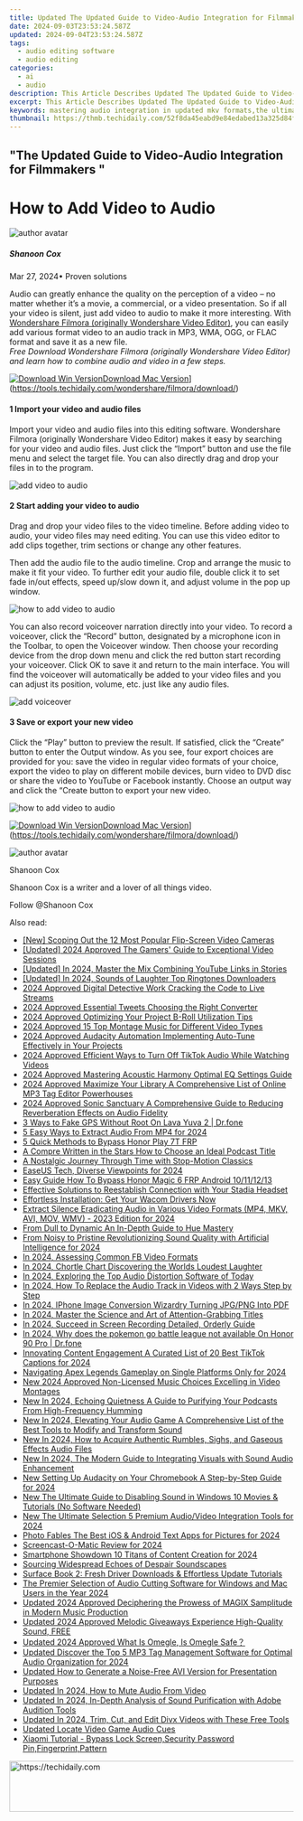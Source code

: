 ```yaml
---
title: Updated The Updated Guide to Video-Audio Integration for Filmmakers
date: 2024-09-03T23:53:24.587Z
updated: 2024-09-04T23:53:24.587Z
tags: 
  - audio editing software
  - audio editing
categories: 
  - ai
  - audio
description: This Article Describes Updated The Updated Guide to Video-Audio Integration for Filmmakers
excerpt: This Article Describes Updated The Updated Guide to Video-Audio Integration for Filmmakers
keywords: mastering audio integration in updated mkv formats,the ultimate strategy for fusing audio with video content updated,tailored audio customization the definitive guide for tech users,three free sound integration techniques for diy filmmakers and videographers,the updated guide to video audio integration for filmmakers,the ultimate guide to top audio extraction tools in videos,the updated guide to voiceovers in filmmaking from recording to editing
thumbnail: https://thmb.techidaily.com/52f8da45eabd9e84edabed13a325d84ff2b39dca8fb87ff4960ee8bff73c07e4.jpg
---
```


## "The Updated Guide to Video-Audio Integration for Filmmakers "

# How to Add Video to Audio

![author avatar](https://images.wondershare.com/filmora/article-images/shannon-cox.jpg)

##### Shanoon Cox

 Mar 27, 2024• Proven solutions

 Audio can greatly enhance the quality on the perception of a video – no matter whether it’s a movie, a commercial, or a video presentation. So if all your video is silent, just add video to audio to make it more interesting. With [Wondershare Filmora (originally Wondershare Video Editor)](https://tools.techidaily.com/wondershare/filmora/download/), you can easily add various format video to an audio track in MP3, WMA, OGG, or FLAC format and save it as a new file.  
_Free Download Wondershare Filmora (originally Wondershare Video Editor) and learn how to combine audio and video in a few steps._

[![Download Win Version](https://images.wondershare.com/filmora/guide/download-btn-win.jpg)](https://tools.techidaily.com/wondershare/filmora/download/)[Download Mac Version](https://images.wondershare.com/filmora/guide/download-btn-mac.jpg)](https://tools.techidaily.com/wondershare/filmora/download/)

#### 1 Import your video and audio files

 Import your video and audio files into this editing software. Wondershare Filmora (originally Wondershare Video Editor) makes it easy by searching for your video and audio files. Just click the “Import” button and use the file menu and select the target file. You can also directly drag and drop your files in to the program.

![add video to audio](https://images.wondershare.com/images/multimedia/video-editor/video-editor-main-interface.jpg)

#### 2 Start adding your video to audio

 Drag and drop your video files to the video timeline. Before adding video to audio, your video files may need editing. You can use this video editor to add clips together, trim sections or change any other features.

 Then add the audio file to the audio timeline. Crop and arrange the music to make it fit your video. To further edit your audio file, double click it to set fade in/out effects, speed up/slow down it, and adjust volume in the pop up window.

![how to add video to audio](https://images.wondershare.com/images/multimedia/video-editor/video-editor-time-line.jpg)

 You can also record voiceover narration directly into your video. To record a voiceover, click the “Record” button, designated by a microphone icon in the Toolbar, to open the Voiceover window. Then choose your recording device from the drop down menu and click the red button start recording your voiceover. Click OK to save it and return to the main interface. You will find the voiceover will automatically be added to your video files and you can adjust its position, volume, etc. just like any audio files.

![add voiceover](https://images.wondershare.com/topic/video-editing/add-voiceover.jpg)

#### 3 Save or export your new video

 Click the “Play” button to preview the result. If satisfied, click the “Create” button to enter the Output window. As you see, four export choices are provided for you: save the video in regular video formats of your choice, export the video to play on different mobile devices, burn video to DVD disc or share the video to YouTube or Facebook instantly. Choose an output way and click the “Create button to export your new video.

![how to add video to audio](https://images.wondershare.com/images/multimedia/video-editor/video-editor-output.jpg)

[![Download Win Version](https://images.wondershare.com/filmora/guide/download-btn-win.jpg)](https://tools.techidaily.com/wondershare/filmora/download/)[Download Mac Version](https://images.wondershare.com/filmora/guide/download-btn-mac.jpg)](https://tools.techidaily.com/wondershare/filmora/download/)

![author avatar](https://images.wondershare.com/filmora/article-images/shannon-cox.jpg)

Shanoon Cox

Shanoon Cox is a writer and a lover of all things video.

Follow @Shanoon Cox

<span class="atpl-alsoreadstyle">Also read:</span>
<div><ul>
<li><a href="https://youtube-lab.techidaily.com/coping-out-the-12-most-popular-flip-screen-video-cameras/"><u>[New] Scoping Out the 12 Most Popular Flip-Screen Video Cameras</u></a></li>
<li><a href="https://visual-screen-recording.techidaily.com/updated-2024-approved-the-gamers-guide-to-exceptional-video-sessions/"><u>[Updated] 2024 Approved  The Gamers' Guide to Exceptional Video Sessions</u></a></li>
<li><a href="https://instagram-video-files.techidaily.com/updated-in-2024-master-the-mix-combining-youtube-links-in-stories/"><u>[Updated] In 2024, Master the Mix  Combining YouTube Links in Stories</u></a></li>
<li><a href="https://fox-access.techidaily.com/updated-in-2024-sounds-of-laughter-top-ringtones-downloaders/"><u>[Updated] In 2024, Sounds of Laughter  Top Ringtones Downloaders</u></a></li>
<li><a href="https://facebook-video-content.techidaily.com/2024-approved-digital-detective-work-cracking-the-code-to-live-streams/"><u>2024 Approved  Digital Detective Work  Cracking the Code to Live Streams</u></a></li>
<li><a href="https://fox-friendly.techidaily.com/2024-approved-essential-tweets-choosing-the-right-converter/"><u>2024 Approved  Essential Tweets  Choosing the Right Converter</u></a></li>
<li><a href="https://fox-access.techidaily.com/2024-approved-optimizing-your-project-b-roll-utilization-tips/"><u>2024 Approved  Optimizing Your Project  B-Roll Utilization Tips</u></a></li>
<li><a href="https://sound-tweaking.techidaily.com/2024-approved-15-top-montage-music-for-different-video-types/"><u>2024 Approved 15 Top Montage Music for Different Video Types</u></a></li>
<li><a href="https://sound-tweaking.techidaily.com/2024-approved-audacity-automation-implementing-auto-tune-effectively-in-your-projects/"><u>2024 Approved Audacity Automation Implementing Auto-Tune Effectively in Your Projects</u></a></li>
<li><a href="https://sound-tweaking.techidaily.com/2024-approved-efficient-ways-to-turn-off-tiktok-audio-while-watching-videos/"><u>2024 Approved Efficient Ways to Turn Off TikTok Audio While Watching Videos</u></a></li>
<li><a href="https://sound-tweaking.techidaily.com/2024-approved-mastering-acoustic-harmony-optimal-eq-settings-guide/"><u>2024 Approved Mastering Acoustic Harmony Optimal EQ Settings Guide</u></a></li>
<li><a href="https://sound-tweaking.techidaily.com/2024-approved-maximize-your-library-a-comprehensive-list-of-online-mp3-tag-editor-powerhouses/"><u>2024 Approved Maximize Your Library A Comprehensive List of Online MP3 Tag Editor Powerhouses</u></a></li>
<li><a href="https://sound-tweaking.techidaily.com/2024-approved-sonic-sanctuary-a-comprehensive-guide-to-reducing-reverberation-effects-on-audio-fidelity/"><u>2024 Approved Sonic Sanctuary A Comprehensive Guide to Reducing Reverberation Effects on Audio Fidelity</u></a></li>
<li><a href="https://location-fake.techidaily.com/3-ways-to-fake-gps-without-root-on-lava-yuva-2-drfone-by-drfone-virtual-android/"><u>3 Ways to Fake GPS Without Root On Lava Yuva 2 | Dr.fone</u></a></li>
<li><a href="https://sound-tweaking.techidaily.com/5-easy-ways-to-extract-audio-from-mp4-for-2024/"><u>5 Easy Ways to Extract Audio From MP4 for 2024</u></a></li>
<li><a href="https://bypass-frp.techidaily.com/5-quick-methods-to-bypass-honor-play-7t-frp-by-drfone-android/"><u>5 Quick Methods to Bypass Honor Play 7T FRP</u></a></li>
<li><a href="https://article-files.techidaily.com/a-compre-written-in-the-stars-how-to-choose-an-ideal-podcast-title/"><u>A Compre Written in the Stars  How to Choose an Ideal Podcast Title</u></a></li>
<li><a href="https://extra-hints.techidaily.com/a-nostalgic-journey-through-time-with-stop-motion-classics/"><u>A Nostalgic Journey Through Time with Stop-Motion Classics</u></a></li>
<li><a href="https://screen-sharing-recording.techidaily.com/easeus-tech-diverse-viewpoints-for-2024/"><u>EaseUS Tech, Diverse Viewpoints for 2024</u></a></li>
<li><a href="https://bypass-frp.techidaily.com/easy-guide-how-to-bypass-honor-magic-6-frp-android-10111213-by-drfone-android/"><u>Easy Guide How To Bypass Honor Magic 6 FRP Android 10/11/12/13</u></a></li>
<li><a href="https://tech-recovery.techidaily.com/effective-solutions-to-reestablish-connection-with-your-stadia-headset/"><u>Effective Solutions to Reestablish Connection with Your Stadia Headset</u></a></li>
<li><a href="https://win-amazing.techidaily.com/1722971057638-effortless-installation-get-your-wacom-drivers-now/"><u>Effortless Installation: Get Your Wacom Drivers Now</u></a></li>
<li><a href="https://sound-tweaking.techidaily.com/extract-silence-eradicating-audio-in-various-video-formats-mp4-mkv-avi-mov-wmv-2023-edition-for-2024/"><u>Extract Silence Eradicating Audio in Various Video Formats (MP4, MKV, AVI, MOV, WMV) - 2023 Edition for 2024</u></a></li>
<li><a href="https://fox-access.techidaily.com/from-dull-to-dynamic-an-in-depth-guide-to-hue-mastery/"><u>From Dull to Dynamic  An In-Depth Guide to Hue Mastery</u></a></li>
<li><a href="https://sound-tweaking.techidaily.com/from-noisy-to-pristine-revolutionizing-sound-quality-with-artificial-intelligence-for-2024/"><u>From Noisy to Pristine Revolutionizing Sound Quality with Artificial Intelligence for 2024</u></a></li>
<li><a href="https://facebook-clips.techidaily.com/in-2024-assessing-common-fb-video-formats/"><u>In 2024, Assessing Common FB Video Formats</u></a></li>
<li><a href="https://sound-tweaking.techidaily.com/in-2024-chortle-chart-discovering-the-worlds-loudest-laughter/"><u>In 2024, Chortle Chart Discovering the Worlds Loudest Laughter</u></a></li>
<li><a href="https://sound-tweaking.techidaily.com/in-2024-exploring-the-top-audio-distortion-software-of-today/"><u>In 2024, Exploring the Top Audio Distortion Software of Today</u></a></li>
<li><a href="https://sound-tweaking.techidaily.com/in-2024-how-to-replace-the-audio-track-in-videos-with-2-ways-step-by-step/"><u>In 2024, How To Replace the Audio Track in Videos with 2 Ways Step by Step</u></a></li>
<li><a href="https://article-tips.techidaily.com/in-2024-iphone-image-conversion-wizardry-turning-jpgpng-into-pdf/"><u>In 2024, IPhone Image Conversion Wizardry  Turning JPG/PNG Into PDF</u></a></li>
<li><a href="https://some-skills.techidaily.com/in-2024-master-the-science-and-art-of-attention-grabbing-titles/"><u>In 2024, Master the Science and Art of Attention-Grabbing Titles</u></a></li>
<li><a href="https://screen-capture.techidaily.com/in-2024-succeed-in-screen-recording-detailed-orderly-guide/"><u>In 2024, Succeed in Screen Recording  Detailed, Orderly Guide</u></a></li>
<li><a href="https://pokemon-go-android.techidaily.com/in-2024-why-does-the-pokemon-go-battle-league-not-available-on-honor-90-pro-drfone-by-drfone-virtual-android/"><u>In 2024, Why does the pokemon go battle league not available On Honor 90 Pro | Dr.fone</u></a></li>
<li><a href="https://tiktok-videos.techidaily.com/innovating-content-engagement-a-curated-list-of-20-best-tiktok-captions-for-2024/"><u>Innovating Content Engagement  A Curated List of 20 Best TikTok Captions for 2024</u></a></li>
<li><a href="https://screen-recording.techidaily.com/navigating-apex-legends-gameplay-on-single-platforms-only-for-2024/"><u>Navigating Apex Legends Gameplay on Single Platforms Only for 2024</u></a></li>
<li><a href="https://sound-tweaking.techidaily.com/new-2024-approved-non-licensed-music-choices-excelling-in-video-montages/"><u>New 2024 Approved Non-Licensed Music Choices Excelling in Video Montages</u></a></li>
<li><a href="https://sound-tweaking.techidaily.com/new-in-2024-echoing-quietness-a-guide-to-purifying-your-podcasts-from-high-frequency-humming/"><u>New In 2024, Echoing Quietness A Guide to Purifying Your Podcasts From High-Frequency Humming</u></a></li>
<li><a href="https://sound-tweaking.techidaily.com/new-in-2024-elevating-your-audio-game-a-comprehensive-list-of-the-best-tools-to-modify-and-transform-sound/"><u>New In 2024, Elevating Your Audio Game A Comprehensive List of the Best Tools to Modify and Transform Sound</u></a></li>
<li><a href="https://sound-tweaking.techidaily.com/new-in-2024-how-to-acquire-authentic-rumbles-sighs-and-gaseous-effects-audio-files/"><u>New In 2024, How to Acquire Authentic Rumbles, Sighs, and Gaseous Effects Audio Files</u></a></li>
<li><a href="https://sound-tweaking.techidaily.com/new-in-2024-the-modern-guide-to-integrating-visuals-with-sound-audio-enhancement/"><u>New In 2024, The Modern Guide to Integrating Visuals with Sound Audio Enhancement</u></a></li>
<li><a href="https://sound-tweaking.techidaily.com/new-setting-up-audacity-on-your-chromebook-a-step-by-step-guide-for-2024/"><u>New Setting Up Audacity on Your Chromebook A Step-by-Step Guide for 2024</u></a></li>
<li><a href="https://sound-tweaking.techidaily.com/new-the-ultimate-guide-to-disabling-sound-in-windows-10-movies-and-tutorials-no-software-needed/"><u>New The Ultimate Guide to Disabling Sound in Windows 10 Movies & Tutorials (No Software Needed)</u></a></li>
<li><a href="https://sound-tweaking.techidaily.com/new-the-ultimate-selection-5-premium-audiovideo-integration-tools-for-2024/"><u>New The Ultimate Selection 5 Premium Audio/Video Integration Tools for 2024</u></a></li>
<li><a href="https://extra-skills.techidaily.com/photo-fables-the-best-ios-and-android-text-apps-for-pictures-for-2024/"><u>Photo Fables  The Best iOS & Android Text Apps for Pictures for 2024</u></a></li>
<li><a href="https://screen-sharing-recording.techidaily.com/screencast-o-matic-review-for-2024/"><u>Screencast-O-Matic Review for 2024</u></a></li>
<li><a href="https://extra-approaches.techidaily.com/smartphone-showdown-10-titans-of-content-creation-for-2024/"><u>Smartphone Showdown  10 Titans of Content Creation for 2024</u></a></li>
<li><a href="https://sound-tweaking.techidaily.com/sourcing-widespread-echoes-of-despair-soundscapes/"><u>Sourcing Widespread Echoes of Despair Soundscapes</u></a></li>
<li><a href="https://driver-download.techidaily.com/surface-book-2-fresh-driver-downloads-and-effortless-update-tutorials/"><u>Surface Book 2: Fresh Driver Downloads & Effortless Update Tutorials</u></a></li>
<li><a href="https://sound-tweaking.techidaily.com/the-premier-selection-of-audio-cutting-software-for-windows-and-mac-users-in-the-year-2024/"><u>The Premier Selection of Audio Cutting Software for Windows and Mac Users in the Year 2024</u></a></li>
<li><a href="https://sound-tweaking.techidaily.com/updated-2024-approved-deciphering-the-prowess-of-magix-samplitude-in-modern-music-production/"><u>Updated 2024 Approved Deciphering the Prowess of MAGIX Samplitude in Modern Music Production</u></a></li>
<li><a href="https://sound-tweaking.techidaily.com/updated-2024-approved-melodic-giveaways-experience-high-quality-sound-free/"><u>Updated 2024 Approved Melodic Giveaways Experience High-Quality Sound, FREE</u></a></li>
<li><a href="https://sound-tweaking.techidaily.com/updated-2024-approved-what-is-omegle-is-omegle-safe/"><u>Updated 2024 Approved What Is Omegle, Is Omegle Safe？</u></a></li>
<li><a href="https://sound-tweaking.techidaily.com/updated-discover-the-top-5-mp3-tag-management-software-for-optimal-audio-organization-for-2024/"><u>Updated Discover the Top 5 MP3 Tag Management Software for Optimal Audio Organization for 2024</u></a></li>
<li><a href="https://sound-tweaking.techidaily.com/updated-how-to-generate-a-noise-free-avi-version-for-presentation-purposes/"><u>Updated How to Generate a Noise-Free AVI Version for Presentation Purposes</u></a></li>
<li><a href="https://sound-tweaking.techidaily.com/updated-in-2024-how-to-mute-audio-from-video/"><u>Updated In 2024, How to Mute Audio From Video</u></a></li>
<li><a href="https://sound-tweaking.techidaily.com/updated-in-2024-in-depth-analysis-of-sound-purification-with-adobe-audition-tools/"><u>Updated In 2024, In-Depth Analysis of Sound Purification with Adobe Audition Tools</u></a></li>
<li><a href="https://ai-video-apps.techidaily.com/updated-in-2024-trim-cut-and-edit-divx-videos-with-these-free-tools/"><u>Updated In 2024, Trim, Cut, and Edit Divx Videos with These Free Tools</u></a></li>
<li><a href="https://sound-tweaking.techidaily.com/updated-locate-video-game-audio-cues/"><u>Updated Locate Video Game Audio Cues</u></a></li>
<li><a href="https://techidaily.com/xiaomi-tutorial-bypass-lock-screensecurity-password-pinfingerprintpattern-by-drfone-android-unlock-android-unlock/"><u>Xiaomi Tutorial - Bypass Lock Screen,Security Password Pin,Fingerprint,Pattern</u></a></li>
</ul></div>

<ins class="adsbygoogle"
      style="display:block"
      data-ad-client="ca-pub-7571918770474297"
      data-ad-slot="8358498916"
      data-ad-format="auto"
      data-full-width-responsive="true"></ins>
<!-- affiliate ads begin -->
<a href="https://imp.i110150.net/c/5597632/798161/11305" target="_top" id="798161">
  <img src="//a.impactradius-go.com/display-ad/11305-798161" border="0" alt="https://techidaily.com" width="728" height="90"/>
</a>
<img height="0" width="0" src="https://imp.i110150.net/i/5597632/798161/11305" style="position:absolute;visibility:hidden;" border="0" />
<!-- affiliate ads end -->